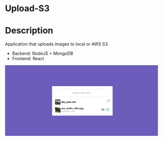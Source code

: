 # Upload-S3

# Description
Application that uploads images to local or AWS S3. 

* Backend: NodeJS + MongoDB
* Frontend: React


![Print of application page](https://raw.githubusercontent.com/iwilliam317/upload-s3/master/assets/preview.png)
